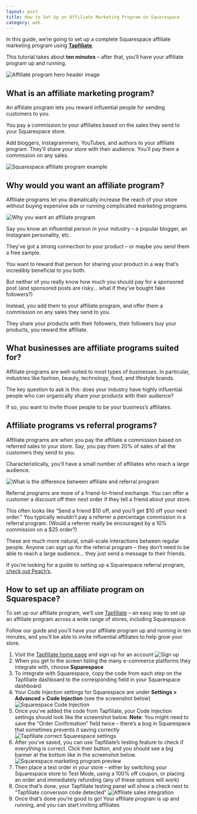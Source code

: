 ```yaml
---
layout: post
title: How to Set Up an Affiliate Marketing Program on Squarespace
category: web
---
```


In this guide, we’re going to set up a complete Squarespace affiliate marketing
program using **[Tapfiliate][tapfiliate-link]**.

This tutorial takes about **ten minutes** – after that, you’ll have your affiliate program up and running.

![Affiliate program hero header image][affiliate-header]

## What is an affiliate marketing program?

An affiliate program lets you reward influential people for sending customers to you. 

You pay a commission to your affiliates based on the sales they send to your Squarespace store.

Add bloggers, Instagrammers, YouTubes, and authors to your affiliate program. They’ll share your store with their audience. You’ll pay them a commission on any sales.

![Squarespace affiliate program example][affiliate-example]


## Why would you want an affiliate program?

Affiliate programs let you dramatically increase the reach of your store without buying expensive ads or running complicated marketing programs.

![Why you want an affiliate program][why]

Say you know an influential person in your industry – a popular blogger, an Instagram personality, etc.

They’ve got a strong connection to your product – or maybe you send them a free sample. 

You want to reward that person for sharing your product in a way that’s incredibly beneficial to you both.

But neither of you really know how much you should pay for a sponsored post (and sponsored posts are risky… what if they’ve bought fake followers?)

Instead, you add them to your affiliate program, and offer them a commission on any sales they send to you.

They share your products with their followers, their followers buy your products, you reward the affiliate.


## What businesses are affiliate programs suited for?

Affiliate programs are well-suited to most types of businesses. In particular, industries like fashion, beauty, technology, food, and lifestyle brands. 

The key question to ask is this: does your industry have highly influential people who can organically share your products with their audience? 

If so, you want to invite those people to be your business’s affiliates.


## Affiliate programs vs referral programs?

Affiliate programs are when you pay the affiliate a commission based on referred sales to your store. Say, you pay them 20% of sales of all the customers they send to you. 

Characteristically, you’ll have a small number of affiliates who reach a large audience.

![What is the difference between affiliate and referral program][difference]

Referral programs are more of a friend-to-friend exchange. You can offer a customer a discount off their next order if they tell a friend about your store. 

This often looks like “Send a friend $10 off, and you’ll get $10 off your next order.” You typically wouldn’t pay a referrer a percentage commission in a referral program. (Would a referrer really be encouraged by a 10% commission on a $25 order?)

These are much more natural, small-scale interactions between regular people. Anyone can sign up for the referral program – they don’t need to be able to reach a large audience… they just send a message to their friends.

If you’re looking for a guide to setting up a Squarespace referral program, [check out Peach’s](https://peachs.co).


## How to set up an affiliate program on Squarespace?

To set up our affiliate program, we’ll use [Tapfiliate][tapfiliate-link] – an easy way to set up an affiliate program across a wide range of stores, including Squarespace.

Follow our guide and you’ll have your affiliate program up and running in ten minutes, and you’ll be able to invite influential affiliates to help grow your store.


1.  Visit the [Tapfiliate home page][tapfiliate-link] and sign up for an account
    ![Sign up][sign-up]
2.  When you get to the screen listing the many e-commerce platforms they integrate with, choose **Squarespace**
3.  To integrate with Squarespace, copy the code from each step on the Tapfiliate dashboard to the corresponding field in your Squarespace dashboard.
4.  Your Code Injection settings for Squarespace are under **Settings > Advanced > Code Injection** (see the screenshot below)
    ![Squarespace Code Injection][navigation]
5.  Once you’ve added the code from Tapfiliate, your Code Injection settings should look like the screenshot below. **Note**: You might need to save the “Order Confirmation” field twice – there’s a bug in Squarespace that sometimes prevents it saving correctly
    ![Tapfiliate correct Squarespace settings][code-settings-correct]
6.  After you’ve saved, you can use Tapfiliate’s testing feature to check if everything is correct. Click their button, and you should see a big banner at the bottom like in the screenshot below.
    ![Squarespace marketing program preview][testing-preview]
7.  Then place a test order in your store – either by switching your Squarespace store to Test Mode, using a 100% off coupon, or placing an order and immediately refunding (any of these options will work)
8.  Once that’s done, your Tapfiliate testing panel will show a check next to “Tapfiliate conversion code detected”
    ![Affiliate sales integration][affiliate-sales-test]
9.  Once that’s done you’re good to go! Your affiliate program is up and running, and you can start inviting affiliates


[tapfiliate-link]: https://tapfiliate.com/?ref=matthewpalmer3
[affiliate-header]: /img/squarespace/marketing/header.png
[why]: /img/squarespace/marketing/why.png
[affiliate-example]: /img/squarespace/marketing/example.png
[difference]: /img/squarespace/marketing/difference.png
[sign-up]: /img/squarespace/marketing/sign-up.png
[navigation]: /img/squarespace/marketing/navigation.png
[code-settings-correct]: /img/squarespace/marketing/code-settings.png
[testing-preview]: /img/squarespace/marketing/test-code.png
[affiliate-sales-test]: /img/squarespace/marketing/test-order.png
